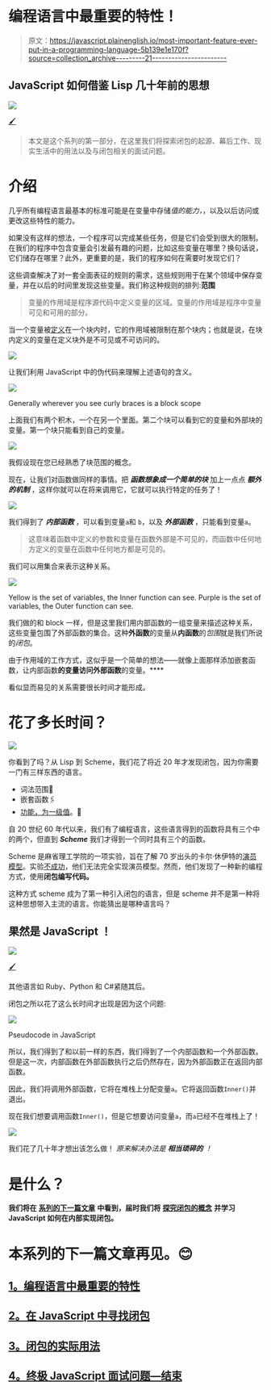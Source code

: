 # 编程语言中最重要的特性！

> 原文：<https://javascript.plainenglish.io/most-important-feature-ever-put-in-a-programming-language-5b139e1e170f?source=collection_archive---------21----------------------->

## JavaScript 如何借鉴 Lisp 几十年前的思想

![](img/2f0d31a66f1ff7f6cab3ca732e604197.png)

[🖌](https://www.twitter.com/tweetsbysoma)

> 本文是这个系列的第一部分，在这里我们将探索闭包的起源、幕后工作、现实生活中的用法以及与闭包相关的面试问题。

# 介绍

几乎所有编程语言最基本的标准可能是在变量中存储*值的能力，*，以及以后访问或更改这些特性的能力。

如果没有这样的想法，一个程序可以完成某些任务，但是它们会受到很大的限制。在我们的程序中包含变量会引发最有趣的问题，比如这些变量在哪里？换句话说，它们储存在哪里？此外，更重要的是，我们的程序如何在需要时发现它们？

这些调查解决了对一套全面表征的规则的需求，这些规则用于在某个领域中保存变量，并在以后的时间里发现这些变量。我们称这种规则的排列:**范围**

> 变量的作用域是程序源代码中定义变量的区域。变量的作用域是程序中变量可见和可用的部分。

当一个变量被[定义](https://icarus.cs.weber.edu/~dab/cs1410/textbook/1.Basics/definitions.html#definition)在一个块内时，它的作用域被限制在那个块内；也就是说，在块内定义的变量在定义块外是不可见或不可访问的。

![](img/c4a1275e6e800351f3b59cb13015dcab.png)

让我们利用 JavaScript 中的伪代码来理解上述语句的含义。

![](img/c7390777940b4b37ff87b801e036674b.png)

Generally wherever you see curly braces is a block scope

上面我们有两个积木，一个在另一个里面。第二个块可以看到它的变量和外部块的变量。第一个块只能看到自己的变量。

![](img/33e92f324a56a3d06c705be21f5b2ebf.png)

我假设现在您已经熟悉了块范围的概念。

现在，让我们对函数做同样的事情。把 ***函数想象成一个简单的块*** 加上一点点 ***额外的机制*** ，这样你就可以在将来调用它，它就可以执行特定的任务了！

![](img/f5a6799675b2e882cd23f1d00deb5548.png)

我们得到了 ***内部函数*** ，可以看到变量`a`和 `b`，以及 ***外部函数*** ，只能看到变量`a`。

> 这意味着函数中定义的参数和变量在函数外部是不可见的，而函数中任何地方定义的变量在函数中任何地方都是可见的。

我们可以用集合来表示这种关系。

![](img/c4421ac5809f7442cb8b063fd2b46b0b.png)

Yellow is the set of variables, the Inner function can see. Purple is the set of variables, the Outer function can see.

我们做的和 block 一样，但是这里我们用内部函数的一组变量来描述这种关系，这些变量包围了外部函数的集合。这种**外函数**的变量从**内函数**的*包围*就是我们所说的*闭包*。

由于作用域的工作方式，这似乎是一个简单的想法——就像上面那样添加嵌套函数，让内部函数**的变量访问外部函数**的变量。****

看似显而易见的关系需要很长时间才能形成。

# 花了多长时间？

![](img/a1286c23f371257951d7653041591cf9.png)

你看到了吗？从 Lisp 到 Scheme，我们花了将近 20 年才发现闭包，因为你需要一门有三样东西的语言。

*   词法范围🔗
*   嵌套函数🖇
*   [功能，为一级值](https://developer.mozilla.org/en-US/docs/Glossary/First-class_Function)。🚀

自 20 世纪 60 年代以来，我们有了编程语言，这些语言得到的函数将具有三个中的两个，但直到 ***Scheme*** 我们才得到一个同时具有三个的函数。

Scheme 是麻省理工学院的一项实验，旨在了解 70 岁出头的卡尔·休伊特的[演员模型](https://arxiv.org/vc/arxiv/papers/1008/1008.1459v8.pdf)。实验[不成功](https://web.archive.org/web/20060615225746/http://www.brics.dk/~hosc/local/HOSC-11-4-pp399-404.pdf)，他们无法完全实现演员模型。然而，他们发现了一种新的编程方式，使用**闭包编写代码。**

这种方式 scheme 成为了第一种引入闭包的语言，但是 scheme 并不是第一种将这种思想带入主流的语言。你能猜出是哪种语言吗？

## 果然是 **JavaScript** ！

![](img/242c4903e3ecde86cccfea4585c0fb73.png)

[🖌](https://www.twitter.com/tweetsbysoma)

其他语言如 Ruby、Python 和 C#紧随其后。

闭包之所以花了这么长时间才出现是因为这个问题:

![](img/aa5ddb3da2ba178ff4d10de8269d5ade.png)

Pseudocode in JavaScript

所以，我们得到了和以前一样的东西，我们得到了一个内部函数和一个外部函数。但是这一次，内部函数在外部函数执行之后仍然存在，因为外部函数正在返回内部函数。

因此，我们将调用外部函数，它将在堆栈上分配变量`a`。它将返回函数`Inner()`并退出。

现在我们想要调用函数`Inner()`，但是它想要访问变量`a`，而`a`已经不在堆栈上了！

![](img/004185c2cc885ad41b04513a14c8fa05.png)

我们花了几十年才想出该怎么做！
*原来解决办法是* ***相当琐碎的*** *！*

# **是什么？**

**我们将在** [**系列的下一篇文章**](/grokking-closure-in-javascript-7e8194924398?sk=0f6e01511d6400590608f10f0ea85017) **中看到，届时我们将** [**探究闭包的概念**](/grokking-closure-in-javascript-7e8194924398?sk=0f6e01511d6400590608f10f0ea85017) **并学习 JavaScript 如何在内部实现闭包。**

# 本系列的下一篇文章再见。😊

## [1。编程语言中最重要的特性](/most-important-feature-ever-put-in-a-programming-language-5b139e1e170f?sk=baff3bd18de9be10a66bb27eb2d265d4)

## [2。在 JavaScript 中寻找闭包](/grokking-closure-in-javascript-7e8194924398?sk=0f6e01511d6400590608f10f0ea85017)

## [3。闭包的实际用法](/practical-usage-of-closures-in-javascript-b3203770ba2?sk=dc404a83106d791c943d16b6b389e26c)

## [4。终极 JavaScript 面试问题—结束](/ultimate-interview-questions-on-javascript-closures-8dd12a210677?sk=4d15f7e3756b76a9e2886b97515975b1)